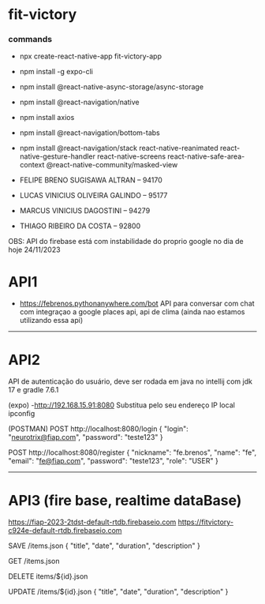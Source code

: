# fit-victory

### commands
- npx create-react-native-app fit-victory-app
- npm install -g expo-cli
- npm install @react-native-async-storage/async-storage
- npm install @react-navigation/native
- npm install axios
- npm install @react-navigation/bottom-tabs
- npm install @react-navigation/stack react-native-reanimated react-native-gesture-handler react-native-screens react-native-safe-area-context @react-native-community/masked-view

- FELIPE BRENO SUGISAWA ALTRAN – 94170
- LUCAS VINICIUS OLIVEIRA GALINDO – 95177
- MARCUS VINICIUS DAGOSTINI – 94279
- THIAGO RIBEIRO DA COSTA – 92800

OBS: API do firebase está com instabilidade do proprio google no dia de hoje 24/11/2023

# API1
- https://febrenos.pythonanywhere.com/bot
API para conversar com chat com integraçao a google places api, api de clima (ainda nao estamos utilizando essa api)



---

# API2

API de autenticação do usuário, deve ser rodada em java no intellij
com jdk 17 e gradle 7.6.1

(expo)
-http://192.168.15.91:8080 Substitua pelo seu endereço IP local ipconfig


(POSTMAN)
POST http://localhost:8080/login
{
  "login": "neurotrix@fiap.com",
  "password": "teste123"
}

POST http://localhost:8080/register
{
    "nickname": "fe.brenos",
    "name": "fe",
    "email": "fe@fiap.com",
    "password": "teste123",
    "role": "USER"
}

---

# API3 (fire base, realtime dataBase)

https://fiap-2023-2tdst-default-rtdb.firebaseio.com
https://fitvictory-c924e-default-rtdb.firebaseio.com

SAVE
/items.json
{ "title", "date", "duration", "description" }

GET
/items.json

DELETE
items/${id}.json

UPDATE
/items/${id}.json
{ "title", "date", "duration", "description" }


